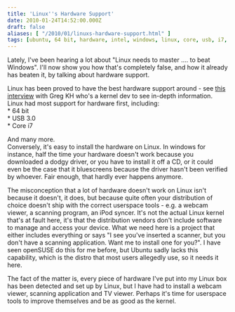 ```yaml
---
title: 'Linux''s Hardware Support'
date: 2010-01-24T14:52:00.000Z
draft: false
aliases: [ "/2010/01/linuxs-hardware-support.html" ]
tags: [ubuntu, 64 bit, hardware, intel, windows, linux, core, usb, i7, opensuse, support]
---
```


Lately, I've been hearing a lot about "Linux needs to master .... to beat Windows". I'll now show you how that's completely false, and how it already has beaten it, by talking about hardware support.  
  
Linux has been proved to have the best hardware support around - see [this interview](http://howsoftwareisbuilt.com/2009/11/18/interview-with-greg-kroah-hartman-linux-kernel-devmaintainer/#hardware) with Greg KH who's a kernel dev to see in-depth information. Linux had most support for hardware first, including:  
\* 64 bit  
\* USB 3.0  
\* Core i7  
  
And many more.  
Conversely, it's easy to install the hardware on Linux. In windows for instance, half the time your hardware doesn't work because you downloaded a dodgy driver, or you have to install it off a CD, or it could even be the case that it bluescreens because the driver hasn't been verified by whoever. Fair enough, that hardly ever happens anymore.  
  
The misconception that a lot of hardware doesn't work on Linux isn't because it doesn't, it does, but because quite often your distribution of choice doesn't ship with the correct userspace tools - e.g. a webcam viewer, a scanning program, an iPod syncer. It's not the actual Linux kernel that's at fault here, it's that the distribution vendors don't include software to manage and access your device. What we need here is a project that either includes everything or says "I see you've inserted a scanner, but you don't have a scanning application. Want me to install one for you?". I have seen openSUSE do this for me before, but Ubuntu sadly lacks this capability, which is the distro that most users allegedly use, so it needs it here.  
  
The fact of the matter is, every piece of hardware I've put into my Linux box has been detected and set up by Linux, but I have had to install a webcam viewer, scanning application and TV viewer. Perhaps it's time for userspace tools to improve themselves and be as good as the kernel.